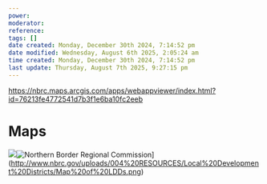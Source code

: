 ```yaml
---
power: 
moderator:
reference:
tags: []
date created: Monday, December 30th 2024, 7:14:52 pm
date modified: Wednesday, August 6th 2025, 2:05:24 am
time created: Monday, December 30th 2024, 7:14:52 pm
last update: Thursday, August 7th 2025, 9:27:15 pm
---
```

https://nbrc.maps.arcgis.com/apps/webappviewer/index.html?id=76213fe4772541d7b3f1e6ba10fc2eeb



# Maps
![](https://external-content.duckduckgo.com/iu/?u=https%3A%2F%2Ftse3.mm.bing.net%2Fth%3Fid%3DOIP.LnO5jU_E-RxRElAB1g4v_wHaFQ%26pid%3DApi&f=1&ipt=981d37fc13b39af0954302f4ddecc7f87854fb99f9c3714800b3afe8ec8af2fb&ipo=images)![Northern Border Regional Commission](https://external-content.duckduckgo.com/iu/?u=http%3A%2F%2Fwww.nbrc.gov%2Fuploads%2F004%2520RESOURCES%2FLocal%2520Development%2520Districts%2FMap%2520of%2520LDDs.png&f=1&nofb=1&ipt=d384d264b88d853e6173392ad2c88a4439062abaa8e865bb3b24b43f59fe65ba&ipo=images)](http://www.nbrc.gov/uploads/004%20RESOURCES/Local%20Development%20Districts/Map%20of%20LDDs.png)